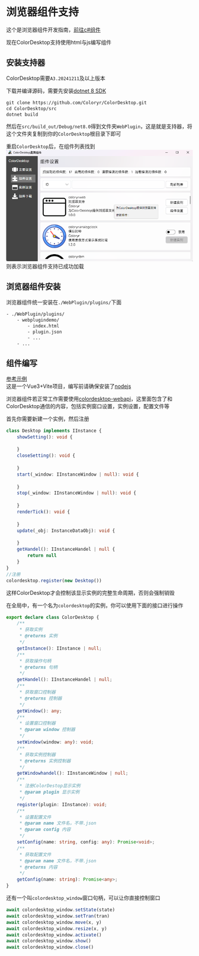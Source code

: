 # 浏览器组件支持

这个是浏览器组件开发指南，[前往c#组件](./dev.md)

现在ColorDesktop支持使用html与js编写组件  

## 安装支持器

ColorDesktop需要`A3.20241211`及以上版本

下载并编译源码，需要先安装[dotnet 8 SDK](https://dotnet.microsoft.com/en-us/download/dotnet/8.0)
```
git clone https://github.com/Coloryr/ColorDesktop.git
cd ColorDesktop/src
dotnet build
```

然后在`src/build_out/Debug/net8.0`得到文件夹`WebPlugin`，这是就是支持器，将这个文件夹复制到你的`ColorDesktop`根目录下即可

重启`ColorDesktop`后，在组件列表找到  
![](./pic/pic58.png)  
则表示浏览器组件支持已成功加载

## 浏览器组件安装

浏览器组件统一安装在`./WebPlugin/plugins/`下面   
```
- ./WebPlugin/plugins/
    - webplugindemo/
        - index.html
        - plugin.json
        - ...
    - ... 
```

## 组件编写
[参考示例](./src/Demo/webplugindemo/)  
这是一个Vue3+Vite项目，编写前请确保安装了[nodejs](https://nodejs.org/)

浏览器组件若正常工作需要使用[colordesktop-webapi](./src//ColorDesktop.WebApi/)，这里面包含了和ColorDesktop通信的内容，包括实例窗口设置，实例设置，配置文件等  

首先你需要新建一个实例，然后注册
```ts
class Desktop implements IInstance {
    showSetting(): void {
        
    }
    closeSetting(): void {
        
    }
    start(_window: IInstanceWindow | null): void {
        
    }
    stop(_window: IInstanceWindow | null): void {
        
    }
    renderTick(): void {

    }
    update(_obj: InstanceDataObj): void {
        
    }
    getHandel(): IInstanceHandel | null {
        return null
    }
}
//注册
colordesktop.register(new Desktop())
```
这样ColorDesktop才会控制该显示实例的完整生命周期，否则会强制销毁

在全局中，有一个名为`colordesktop`的实例，你可以使用下面的接口进行操作
```ts
export declare class ColorDesktop {
    /**
     * 获取实例
     * @returns 实例
     */
    getInstance(): IInstance | null;
    /**
     * 获取操作句柄
     * @returns 句柄
     */
    getHandel(): IInstanceHandel | null;
    /**
     * 获取窗口控制器
     * @returns 控制器
     */
    getWindow(): any;
    /**
     * 设置窗口控制器
     * @param window 控制器
     */
    setWindow(window: any): void;
    /**
     * 获取实例控制器
     * @returns 实例控制器
     */
    getWindowhandel(): IInstanceWindow | null;
    /**
     * 注册ColorDestop显示实例
     * @param plugin 显示实例
     */
    register(plugin: IInstance): void;
    /**
     * 设置配置文件
     * @param name 文件名，不带.json
     * @param config 内容
     */
    setConfig(name: string, config: any): Promise<void>;
    /**
     * 获取配置文件
     * @param name 文件名，不带.json
     * @returns 内容
     */
    getConfig(name: string): Promise<any>;
}
```
还有一个叫`colordesktop_window`窗口句柄，可以让你直接控制窗口
```js
await colordesktop_window.setState(state)
await colordesktop_window.setTran(tran)
await colordesktop_window.move(x, y)
await colordesktop_window.resize(x, y)
await colordesktop_window.activate()
await colordesktop_window.show()
await colordesktop_window.close()
```